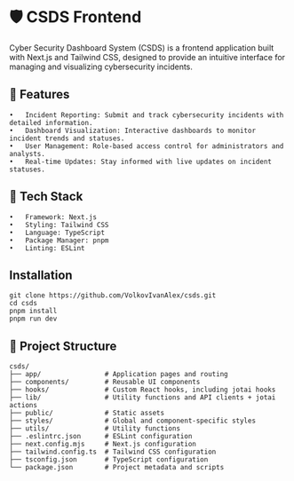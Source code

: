 # 🛡️ CSDS Frontend

Cyber Security Dashboard System (CSDS) is a frontend application built with Next.js and Tailwind CSS, designed to provide an intuitive interface for managing and visualizing cybersecurity incidents.

## 🚀 Features
	•	Incident Reporting: Submit and track cybersecurity incidents with detailed information.
	•	Dashboard Visualization: Interactive dashboards to monitor incident trends and statuses.
	•	User Management: Role-based access control for administrators and analysts.
	•	Real-time Updates: Stay informed with live updates on incident statuses.

## 🧰 Tech Stack
	•	Framework: Next.js
	•	Styling: Tailwind CSS
	•	Language: TypeScript
	•	Package Manager: pnpm
	•	Linting: ESLint

## Installation
```
git clone https://github.com/VolkovIvanAlex/csds.git
cd csds
pnpm install
pnpm run dev
```

## 📁 Project Structure
```
csds/
├── app/                # Application pages and routing
├── components/         # Reusable UI components
├── hooks/              # Custom React hooks, including jotai hooks
├── lib/                # Utility functions and API clients + jotai actions
├── public/             # Static assets
├── styles/             # Global and component-specific styles
├── utils/              # Utility functions
├── .eslintrc.json      # ESLint configuration
├── next.config.mjs     # Next.js configuration
├── tailwind.config.ts  # Tailwind CSS configuration
├── tsconfig.json       # TypeScript configuration
└── package.json        # Project metadata and scripts
```
